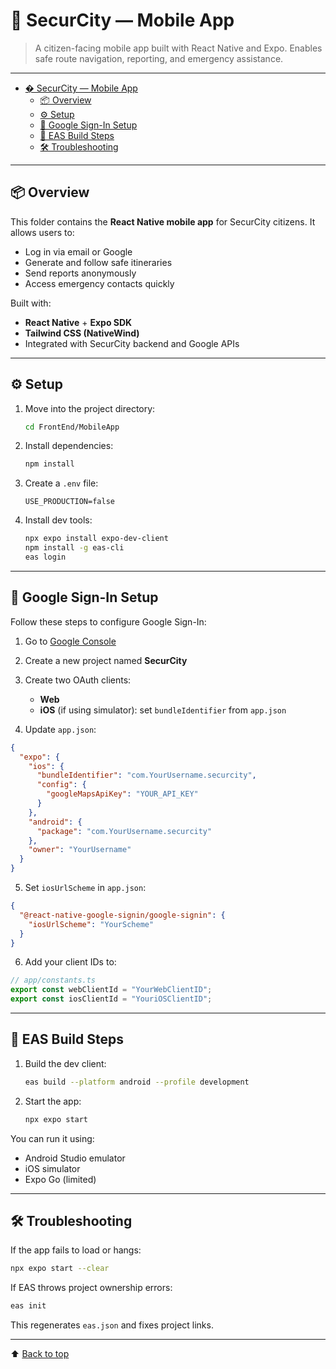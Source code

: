 # 📱 SecurCity — Mobile App

> A citizen-facing mobile app built with React Native and Expo. Enables safe route navigation, reporting, and emergency assistance.

---

- [� SecurCity — Mobile App](#-securcity--mobile-app)
  - [📦 Overview](#-overview)
  - [⚙️ Setup](#️-setup)
  - [🔐 Google Sign-In Setup](#-google-sign-in-setup)
  - [🚀 EAS Build Steps](#-eas-build-steps)
  - [🛠️ Troubleshooting](#️-troubleshooting)

---

## 📦 Overview

This folder contains the **React Native mobile app** for SecurCity citizens. It allows users to:

- Log in via email or Google
- Generate and follow safe itineraries
- Send reports anonymously
- Access emergency contacts quickly

Built with:

- **React Native** + **Expo SDK**
- **Tailwind CSS (NativeWind)**
- Integrated with SecurCity backend and Google APIs

---

## ⚙️ Setup

1. Move into the project directory:

   ```bash
   cd FrontEnd/MobileApp
   ```

2. Install dependencies:

   ```bash
   npm install
   ```

3. Create a `.env` file:

   ```env
   USE_PRODUCTION=false
   ```

4. Install dev tools:

   ```bash
   npx expo install expo-dev-client
   npm install -g eas-cli
   eas login
   ```

---

## 🔐 Google Sign-In Setup

Follow these steps to configure Google Sign-In:

1. Go to [Google Console](https://console.cloud.google.com/)

2. Create a new project named **SecurCity**

3. Create two OAuth clients:

   - **Web**
   - **iOS** (if using simulator): set `bundleIdentifier` from `app.json`

4. Update `app.json`:

```json
{
  "expo": {
    "ios": {
      "bundleIdentifier": "com.YourUsername.securcity",
      "config": {
        "googleMapsApiKey": "YOUR_API_KEY"
      }
    },
    "android": {
      "package": "com.YourUsername.securcity"
    },
    "owner": "YourUsername"
  }
}
```

5. Set `iosUrlScheme` in `app.json`:

```json
{
  "@react-native-google-signin/google-signin": {
    "iosUrlScheme": "YourScheme"
  }
}
```

6. Add your client IDs to:

```ts
// app/constants.ts
export const webClientId = "YourWebClientID";
export const iosClientId = "YouriOSClientID";
```

---

## 🚀 EAS Build Steps

1. Build the dev client:

   ```bash
   eas build --platform android --profile development
   ```

2. Start the app:

   ```bash
   npx expo start
   ```

You can run it using:

- Android Studio emulator
- iOS simulator
- Expo Go (limited)

---

## 🛠️ Troubleshooting

If the app fails to load or hangs:

```bash
npx expo start --clear
```

If EAS throws project ownership errors:

```bash
eas init
```

This regenerates `eas.json` and fixes project links.

---

⬆ [Back to top](#-securcity--mobile-app)

